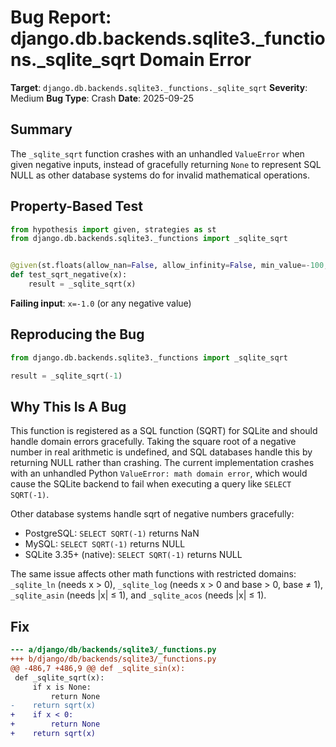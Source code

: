 # Bug Report: django.db.backends.sqlite3._functions._sqlite_sqrt Domain Error

**Target**: `django.db.backends.sqlite3._functions._sqlite_sqrt`
**Severity**: Medium
**Bug Type**: Crash
**Date**: 2025-09-25

## Summary

The `_sqlite_sqrt` function crashes with an unhandled `ValueError` when given negative inputs, instead of gracefully returning `None` to represent SQL NULL as other database systems do for invalid mathematical operations.

## Property-Based Test

```python
from hypothesis import given, strategies as st
from django.db.backends.sqlite3._functions import _sqlite_sqrt


@given(st.floats(allow_nan=False, allow_infinity=False, min_value=-100, max_value=0))
def test_sqrt_negative(x):
    result = _sqlite_sqrt(x)
```

**Failing input**: `x=-1.0` (or any negative value)

## Reproducing the Bug

```python
from django.db.backends.sqlite3._functions import _sqlite_sqrt

result = _sqlite_sqrt(-1)
```

## Why This Is A Bug

This function is registered as a SQL function (SQRT) for SQLite and should handle domain errors gracefully. Taking the square root of a negative number in real arithmetic is undefined, and SQL databases handle this by returning NULL rather than crashing. The current implementation crashes with an unhandled Python `ValueError: math domain error`, which would cause the SQLite backend to fail when executing a query like `SELECT SQRT(-1)`.

Other database systems handle sqrt of negative numbers gracefully:
- PostgreSQL: `SELECT SQRT(-1)` returns NaN
- MySQL: `SELECT SQRT(-1)` returns NULL
- SQLite 3.35+ (native): `SELECT SQRT(-1)` returns NULL

The same issue affects other math functions with restricted domains: `_sqlite_ln` (needs x > 0), `_sqlite_log` (needs x > 0 and base > 0, base ≠ 1), `_sqlite_asin` (needs |x| ≤ 1), and `_sqlite_acos` (needs |x| ≤ 1).

## Fix

```diff
--- a/django/db/backends/sqlite3/_functions.py
+++ b/django/db/backends/sqlite3/_functions.py
@@ -486,7 +486,9 @@ def _sqlite_sin(x):
 def _sqlite_sqrt(x):
     if x is None:
         return None
-    return sqrt(x)
+    if x < 0:
+        return None
+    return sqrt(x)
```